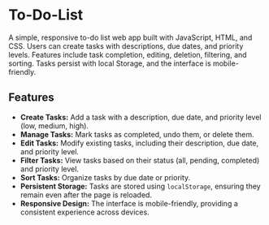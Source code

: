 # To-Do-List
A simple, responsive to-do list web app built with JavaScript, HTML, and CSS. Users can create tasks with descriptions, due dates, and priority levels. Features include task completion, editing, deletion, filtering, and sorting. Tasks persist with local Storage, and the interface is mobile-friendly.

## Features
- **Create Tasks:** Add a task with a description, due date, and priority level (low, medium, high).
- **Manage Tasks:** Mark tasks as completed, undo them, or delete them.
- **Edit Tasks:** Modify existing tasks, including their description, due date, and priority level.
- **Filter Tasks:** View tasks based on their status (all, pending, completed) and priority level.
- **Sort Tasks:** Organize tasks by due date or priority.
- **Persistent Storage:** Tasks are stored using `localStorage`, ensuring they remain even after the page is reloaded.
- **Responsive Design:** The interface is mobile-friendly, providing a consistent experience across devices.
